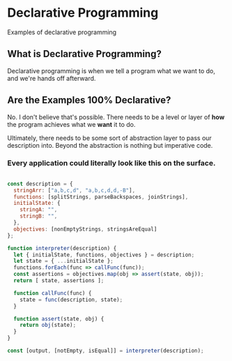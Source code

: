 # Declarative Programming
Examples of declarative programming

## What is Declarative Programming?
Declarative programming is when we tell a program what we want to do, and we're hands off afterward.

## Are the Examples 100% Declarative?
No. I don't believe that's possible. There needs to be a level or layer of **how** the program achieves what we **want** it to do.

Ultimately, there needs to be some sort of abstraction layer to pass our description into. Beyond the abstraction is nothing but imperative code.

### Every application could literally look like this on the surface.

```js

const description = {
  stringArr: ["a,b,c,d", "a,b,c,d,d,-B"],
  functions: [splitStrings, parseBackspaces, joinStrings],
  initialState: {
    stringA: "",
    stringB: "",
  },
  objectives: [nonEmptyStrings, stringsAreEqual]
};

function interpreter(description) {
  let { initialState, functions, objectives } = description;
  let state = { ...initialState };
  functions.forEach(func => callFunc(func));
  const assertions = objectives.map(obj => assert(state, obj));
  return [ state, assertions ];

  function callFunc(func) {
    state = func(description, state);
  }

  function assert(state, obj) {
    return obj(state);
  }
}

const [output, [notEmpty, isEqual]] = interpreter(description);
```
